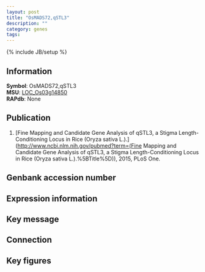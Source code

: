 ```yaml
---
layout: post
title: "OsMADS72,qSTL3"
description: ""
category: genes
tags: 
---
```

{% include JB/setup %}

## Information
__Symbol__: OsMADS72,qSTL3  
__MSU__: [LOC_Os03g14850](http://rice.plantbiology.msu.edu/cgi-bin/ORF_infopage.cgi?orf=LOC_Os03g14850)  
__RAPdb__: None  

## Publication
1. [Fine Mapping and Candidate Gene Analysis of qSTL3, a Stigma Length-Conditioning Locus in Rice (Oryza sativa L.).](http://www.ncbi.nlm.nih.gov/pubmed?term=(Fine Mapping and Candidate Gene Analysis of qSTL3, a Stigma Length-Conditioning Locus in Rice (Oryza sativa L.).%5BTitle%5D)), 2015, PLoS One.

## Genbank accession number

## Expression information

## Key message

## Connection

## Key figures


